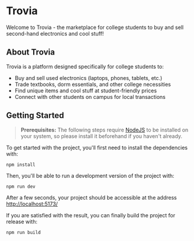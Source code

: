 # Trovia

Welcome to Trovia - the marketplace for college students to buy and sell second-hand electronics and cool stuff!

## About Trovia

Trovia is a platform designed specifically for college students to:
- Buy and sell used electronics (laptops, phones, tablets, etc.)
- Trade textbooks, dorm essentials, and other college necessities
- Find unique items and cool stuff at student-friendly prices
- Connect with other students on campus for local transactions

## Getting Started

> **Prerequisites:**
> The following steps require [NodeJS](https://nodejs.org/en/) to be installed on your system, so please
> install it beforehand if you haven't already.

To get started with the project, you'll first need to install the dependencies with:

```bash
npm install
```

Then, you'll be able to run a development version of the project with:

```
npm run dev
```

After a few seconds, your project should be accessible at the address
[http://localhost:5173/](http://localhost:5173/)


If you are satisfied with the result, you can finally build the project for release with:

```
npm run build
```

